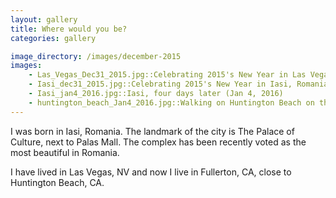 ```yaml
---
layout: gallery
title: Where would you be?
categories: gallery

image_directory: /images/december-2015
images:
    - Las_Vegas_Dec31_2015.jpg::Celebrating 2015's New Year in Las Vegas, NV 
    - Iasi_dec31_2015.jpg::Celebrating 2015's New Year in Iasi, Romania
    - Iasi_jan4_2016.jpg::Iasi, four days later (Jan 4, 2016)
    - huntington_beach_Jan4_2016.jpg::Walking on Huntington Beach on the same day (Jan 4, 2016)
---
```


I was born in Iasi, Romania. The landmark of the city is The Palace of Culture, next to Palas Mall. The complex has been recently voted as the most beautiful in Romania.

I have lived in Las Vegas, NV and now I live in Fullerton, CA, close to Huntington Beach, CA. 
